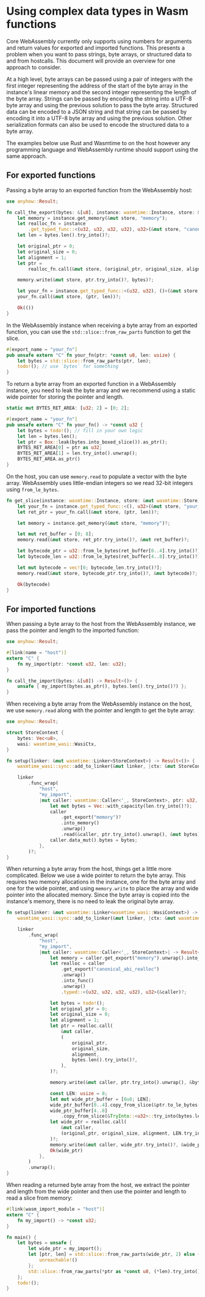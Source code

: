# Using complex data types in Wasm functions

Core WebAssembly currently only supports using numbers for arguments and return values for exported and imported functions. This presents a problem when you want to pass strings, byte arrays, or structured data to and from hostcalls. This document will provide an overview for one approach to consider.

At a high level, byte arrays can be passed using a pair of integers with the first integer representing the address of the start of the byte array in the instance's linear memory and the second integer representing the length of the byte array. Strings can be passed by encoding the string into a UTF-8 byte array and using the previous solution to pass the byte array. Structured data can be encoded to a JSON string and that string can be passed by encoding it into a UTF-8 byte array and using the previous solution. Other serialization formats can also be used to encode the structured data to a byte array.

The examples below use Rust and Wasmtime to on the host however any programming language and WebAssembly runtime should support using the same approach.

## For exported functions

Passing a byte array to an exported function from the WebAssembly host:

```rust
use anyhow::Result;

fn call_the_export(bytes: &[u8], instance: wasmtime::Instance, store: &mut wasmtime::Store<WasiCtx>) -> Result<()> {
    let memory = instance.get_memory(&mut store, "memory");
    let realloc_fn = instance
        .get_typed_func::<(u32, u32, u32, u32), u32>(&mut store, "canonical_abi_realloc")?;
    let len = bytes.len().try_into()?;

    let original_ptr = 0;
    let original_size = 0;
    let alignment = 1;
    let ptr =
        realloc_fn.call(&mut store, (original_ptr, original_size, alignment, len))?;

    memory.write(&mut store, ptr.try_into()?, bytes)?;

    let your_fn = instance.get_typed_func::<(u32, u32), ()>(&mut store, "your_fn")?;
    your_fn.call(&mut store, (ptr, len))?;

    Ok(())
}
```

In the WebAssembly instance when receiving a byte array from an exported function, you can use the `std::slice::from_raw_parts` function to get the slice.

```rust
#[export_name = "your_fn"]
pub unsafe extern "C" fn your_fn(ptr: *const u8, len: usize) {
    let bytes = std::slice::from_raw_parts(ptr, len);
    todo!(); // use `bytes` for something
}
```

To return a byte array from an exported function in a WebAssembly instance, you need to leak the byte array and we recommend using a static wide pointer for storing the pointer and length.

```rust
static mut BYTES_RET_AREA: [u32; 2] = [0; 2];

#[export_name = "your_fn"]
pub unsafe extern "C" fn your_fn() -> *const u32 {
    let bytes = todo!(); // fill in your own logic
    let len = bytes.len();
    let ptr = Box::leak(bytes.into_boxed_slice()).as_ptr();
    BYTES_RET_AREA[0] = ptr as u32;
    BYTES_RET_AREA[1] = len.try_into().unwrap();
    BYTES_RET_AREA.as_ptr()
}
```

On the host, you can use `memory.read` to populate a vector with the byte array. WebAssembly uses little-endian integers so we read 32-bit integers using `from_le_bytes`.

```rust
fn get_slice(instance: wasmtime::Instance, store: &mut wasmtime::Store) -> Result<Vec<u8>> {
    let your_fn = instance.get_typed_func::<(), u32>(&mut store, "your_fn")?;
    let ret_ptr = your_fn.call(&mut store, (ptr, len))?;

    let memory = instance.get_memory(&mut store, "memory")?;

    let mut ret_buffer = [0; 8];
    memory.read(&mut store, ret_ptr.try_into()?, &mut ret_buffer)?;

    let bytecode_ptr = u32::from_le_bytes(ret_buffer[0..4].try_into()?);
    let bytecode_len = u32::from_le_bytes(ret_buffer[4..8].try_into()?);

    let mut bytecode = vec![0; bytecode_len.try_into()?];
    memory.read(&mut store, bytecode_ptr.try_into()?, &mut bytecode)?;

    Ok(bytecode)
}
```

## For imported functions

When passing a byte array to the host from the WebAssembly instance, we pass the pointer and length to the imported function:

```rust
use anyhow::Result;

#[link(name = "host")]
extern "C" {
    fn my_import(ptr: *const u32, len: u32);
}

fn call_the_import(bytes: &[u8]) -> Result<()> {
    unsafe { my_import(bytes.as_ptr(), bytes.len().try_into()?) };
}
```

When receiving a byte array from the WebAssembly instance on the host, we use `memory.read` along with the pointer and length to get the byte array:

```rust
use anyhow::Result;

struct StoreContext {
    bytes: Vec<u8>,
    wasi: wasmtime_wasi::WasiCtx,
}

fn setup(linker: &mut wasmtime::Linker<StoreContext>) -> Result<()> {
    wasmtime_wasi::sync::add_to_linker(&mut linker, |ctx: &mut StoreContext| &mut ctx.wasi)?;

    linker
        .func_wrap(
            "host",
            "my_import",
            |mut caller: wasmtime::Caller<'_, StoreContext>, ptr: u32, len: u32| {
                let mut bytes = Vec::with_capacity(len.try_into()?);
                caller
                    .get_export("memory")?
                    .into_memory()
                    .unwrap()
                    .read(&caller, ptr.try_into().unwrap(), &mut bytes)?;
                caller.data_mut().bytes = bytes;
            },
        )?;
}
```

When returning a byte array from the host, things get a little more complicated. Below we use a wide pointer to return the byte array. This requires two memory allocations in the instance, one for the byte array and one for the wide pointer, and using `memory.write` to place the array and wide pointer into the allocated memory. Since the byte array is copied into the instance's memory, there is no need to leak the original byte array.

```rust
fn setup(linker: &mut wasmtime::Linker<wasmtime_wasi::WasiContext>) -> Result<()> {
    wasmtime_wasi::sync::add_to_linker(&mut linker, |ctx: &mut wasmtime_wasi::WasiContext| &mut ctx)?;

    linker
        .func_wrap(
            "host",
            "my_import",
            |mut caller: wasmtime::Caller<'_, StoreContext>| -> Result<u32> {
                let memory = caller.get_export("memory").unwrap().into_memory().unwrap();
                let realloc = caller
                    .get_export("canonical_abi_realloc")
                    .unwrap()
                    .into_func()
                    .unwrap()
                    .typed::<(u32, u32, u32, u32), u32>(&caller)?;

                let bytes = todo!();
                let original_ptr = 0;
                let original_size = 0;
                let alignment = 1;
                let ptr = realloc.call(
                    &mut caller,
                    (
                        original_ptr,
                        original_size,
                        alignment,
                        bytes.len().try_into()?,
                    ),
                )?;

                memory.write(&mut caller, ptr.try_into().unwrap(), &bytes)?;

                const LEN: usize = 8;
                let mut wide_ptr_buffer = [0u8; LEN];
                wide_ptr_buffer[0..4].copy_from_slice(&ptr.to_le_bytes());
                wide_ptr_buffer[4..8]
                    .copy_from_slice(&TryInto::<u32>::try_into(bytes.len())?.to_le_bytes());
                let wide_ptr = realloc.call(
                    &mut caller,
                    (original_ptr, original_size, alignment, LEN.try_into()?),
                )?;
                memory.write(&mut caller, wide_ptr.try_into()?, &wide_ptr_buffer)?;
                Ok(wide_ptr)
            },
        )
        .unwrap();
}
```

When reading a returned byte array from the host, we extract the pointer and length from the wide pointer and then use the pointer and length to read a slice from memory:

```rust
#[link(wasm_import_module = "host")]
extern "C" {
    fn my_import() -> *const u32;
}

fn main() {
    let bytes = unsafe {
        let wide_ptr = my_import();
        let [ptr, len] = std::slice::from_raw_parts(wide_ptr, 2) else {
            unreachable!()
        };
        std::slice::from_raw_parts(*ptr as *const u8, (*len).try_into().unwrap())
    };
    todo!();
}
```
